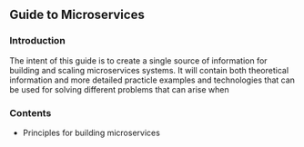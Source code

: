 ## Guide to Microservices
### Introduction
The intent of this guide is to create a single source of information for building and scaling microservices systems. It will contain both theoretical information and more detailed practicle examples and technologies that can be used for solving different problems that can arise when
### Contents
 - Principles for building microservices

<!--stackedit_data:
eyJoaXN0b3J5IjpbLTcxNDU5ODIwMF19
-->